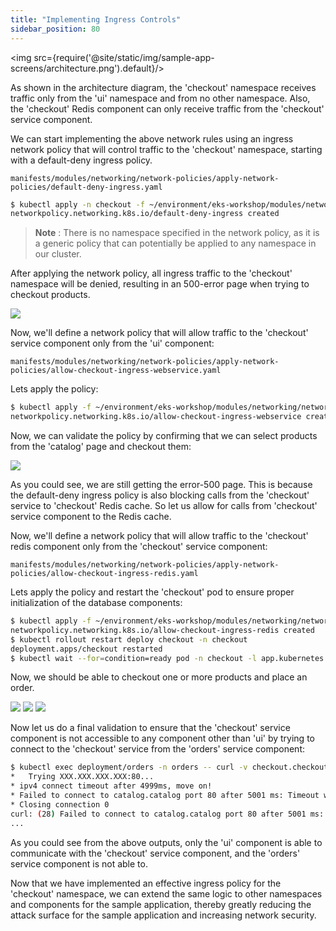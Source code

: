 ```yaml
---
title: "Implementing Ingress Controls"
sidebar_position: 80
---
```

<img src={require('@site/static/img/sample-app-screens/architecture.png').default}/>

As shown in the architecture diagram, the 'checkout' namespace receives traffic only from the 'ui' namespace and from no other namespace. Also, the 'checkout' Redis component can only receive traffic from the 'checkout' service component.

We can start implementing the above network rules using an ingress network policy that will control traffic to the 'checkout' namespace, starting with a default-deny ingress policy.

```file
manifests/modules/networking/network-policies/apply-network-policies/default-deny-ingress.yaml
```

```bash wait=30
$ kubectl apply -n checkout -f ~/environment/eks-workshop/modules/networking/network-policies/apply-network-policies/default-deny-ingress.yaml 
networkpolicy.networking.k8s.io/default-deny-ingress created
```
>**Note**   : There is no namespace specified in the network policy, as it is a generic policy that can potentially be applied to any namespace in our cluster.

After applying the network policy, all ingress traffic to the 'checkout' namespace will be denied, resulting in an 500-error page when trying to checkout products.

<browser url='http://k8s-ui-albui-634ca3fbcb-1826867757.us-west-2.elb.amazonaws.com/checkout'>
<img src={require('@site/static/img/sample-app-screens/error-500.png').default}/>
</browser>

Now, we'll define a network policy that will allow traffic to the 'checkout' service component only from the 'ui' component:

```file
manifests/modules/networking/network-policies/apply-network-policies/allow-checkout-ingress-webservice.yaml
```

Lets apply the policy:

```bash
$ kubectl apply -f ~/environment/eks-workshop/modules/networking/network-policies/apply-network-policies/allow-checkout-ingress-webservice.yaml
networkpolicy.networking.k8s.io/allow-checkout-ingress-webservice created
```

Now, we can validate the policy by confirming that we can select products from the 'catalog' page and checkout them:

<browser url='http://k8s-ui-albui-634ca3fbcb-1826867757.us-west-2.elb.amazonaws.com/checkout'>
<img src={require('@site/static/img/sample-app-screens/error-500.png').default}/>
</browser>

As you could see, we are still getting the error-500 page. This is because the default-deny ingress policy is also blocking calls from the 'checkout' service to 'checkout' Redis cache. So let us allow for calls from 'checkout' service component to the Redis cache.

Now, we'll define a network policy that will allow traffic to the 'checkout' redis component only from the 'checkout' service component:

```file
manifests/modules/networking/network-policies/apply-network-policies/allow-checkout-ingress-redis.yaml
```

Lets apply the policy and restart the 'checkout' pod to ensure proper initialization of the database components:

```bash
$ kubectl apply -f ~/environment/eks-workshop/modules/networking/network-policies/apply-network-policies/allow-checkout-ingress-redis.yaml
networkpolicy.networking.k8s.io/allow-checkout-ingress-redis created
$ kubectl rollout restart deploy checkout -n checkout
deployment.apps/checkout restarted
$ kubectl wait --for=condition=ready pod -n checkout -l app.kubernetes.io/name=checkout  -l app.kubernetes.io/component=service
```

Now, we should be able to checkout one or more products and place an order.

<browser url='http://k8s-ui-albui-634ca3fbcb-1826867757.us-west-2.elb.amazonaws.com/checkout'>
<img src={require('@site/static/img/sample-app-screens/checkout.png').default}/>
</browser>

<browser url='http://k8s-ui-albui-634ca3fbcb-1826867757.us-west-2.elb.amazonaws.com/checkout/payment'>
<img src={require('@site/static/img/sample-app-screens/checkout-order.png').default}/>
</browser>

<browser url='http://k8s-ui-albui-634ca3fbcb-1826867757.us-west-2.elb.amazonaws.com/checkout/confirm'>
<img src={require('@site/static/img/sample-app-screens/order-complete.png').default}/>
</browser>

Now let us do a final validation to ensure that the 'checkout' service component is not accessible to any component other than 'ui' by trying to connect to the 'checkout' service from the 'orders' service component:

```bash expectError=true
$ kubectl exec deployment/orders -n orders -- curl -v checkout.checkout/health --connect-timeout 5
*   Trying XXX.XXX.XXX.XXX:80...
* ipv4 connect timeout after 4999ms, move on!
* Failed to connect to catalog.catalog port 80 after 5001 ms: Timeout was reached
* Closing connection 0
curl: (28) Failed to connect to catalog.catalog port 80 after 5001 ms: Timeout was reached
...
```
As you could see from the above outputs, only the 'ui' component is able to communicate with the 'checkout' service component, and the 'orders' service component is not able to.

Now that we have implemented an effective ingress policy for the 'checkout' namespace, we can extend the same logic to other namespaces and components for the sample application, thereby greatly reducing the attack surface for the sample application and increasing network security.
